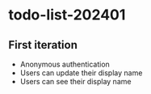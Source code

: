 # todo-list-202401

## First iteration
* Anonymous authentication
* Users can update their display name
* Users can see their display name
